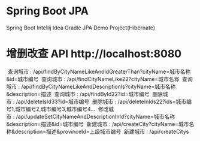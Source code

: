 # Spring Boot JPA
Spring Boot Intellij Idea Gradle JPA Demo Project(Hibernate)
# 增删改查 API http://localhost:8080
&nbsp;查询城市&nbsp;:&nbsp;/api/findByCityNameLikeAndIdGreaterThan?cityName=城市名称&id=城市编号
&nbsp;查询城市&nbsp;:&nbsp;/api/findCityNameLike22?cityName=城市名称
&nbsp;查询城市&nbsp;:&nbsp;/api/findByCityNameLikeAndDescriptionIs?cityName=城市名称&description=描述
&nbsp;查询城市&nbsp;:&nbsp;/api/findById22?id=城市编号
&nbsp;删除城市&nbsp;:&nbsp;/api/deleteIsId33?id=城市编号
&nbsp;删除城市&nbsp;:&nbsp;/api/deleteInIds22?ids=城市编号1,城市编号2,城市编号3,城市编号4...
&nbsp;修改城市&nbsp;:&nbsp;/api/updateSetCityNameAndDescriptionInId?cityName=城市名称&description=描述&id=城市编号
&nbsp;新建城市&nbsp;:&nbsp;/api/createCity?cityName=城市名称&description=描述&provinceId=上级城市编号
&nbsp;新建城市&nbsp;:&nbsp;/api/createCitys

